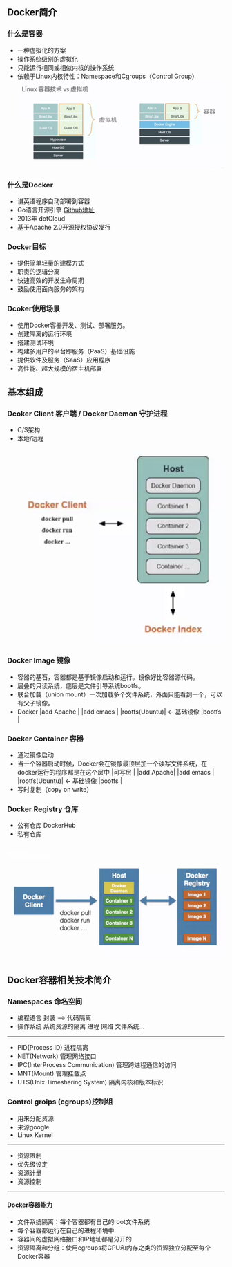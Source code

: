 ## Docker简介
### 什么是容器
  * 一种虚拟化的方案
  * 操作系统级别的虚拟化
  * 只能运行相同或相似内核的操作系统
  * 依赖于Linux内核特性：Namespace和Cgroups（Control Group）
  ![Linux容器技术 vs 虚拟机](01.png)

### 什么是Docker
  * 讲英语程序自动部署到容器
  * Go语言开源引擎 [Github地址](https://github.com/docker)
  * 2013年 dotCloud
  * 基于Apache 2.0开源授权协议发行

### Docker目标
  * 提供简单轻量的建模方式
  * 职责的逻辑分离
  * 快速高效的开发生命周期
  * 鼓励使用面向服务的架构

### Dcoker使用场景
  * 使用Docker容器开发、测试、部署服务。
  * 创建隔离的运行环境
  * 搭建测试环境
  * 构建多用户的平台即服务（PaaS）基础设施
  * 提供软件及服务（SaaS）应用程序
  * 高性能、超大规模的宿主机部署


## 基本组成
### Dcoker Client 客户端 / Docker Daemon 守护进程
  * C/S架构
  * 本地/远程
  ![client和daemon](02.png)

### Docker Image 镜像
  * 容器的基石，容器都是基于镜像启动和运行。镜像好比容器源代码。
  * 层叠的只读系统，底层是文件引导系统bootfs。
  * 联合加载（union mount）一次加载多个文件系统，外面只能看到一个，可以有父子镜像。
  * Docker
  |add Apache    |
  |add emacs     |
  |rootfs(Ubuntu)|  <- 基础镜像
  |bootfs        |

### Docker Container 容器
  * 通过镜像启动
  * 当一个容器启动时候，Docker会在镜像最顶层加一个读写文件系统，在docker运行的程序都是在这个层中
  |可写层     |
  |add Apache|
  |add emacs |
  |rootfs(Ubuntu)|  <- 基础镜像
  |bootfs    |
  * 写时复制（copy on write）

### Docker Registry 仓库
  * 公有仓库 DockerHub
  * 私有仓库 

![client和daemon](03.png)

## Docker容器相关技术简介
### Namespaces 命名空间
  * 编程语言 封装 --> 代码隔离
  * 操作系统 系统资源的隔离 进程 网络 文件系统...
-------------------------------
  * PID(Process ID) 进程隔离
  * NET(Network) 管理网络接口
  * IPC(InterProcess Communication) 管理跨进程通信的访问
  * MNT(Mount) 管理挂载点
  * UTS(Unix Timesharing System) 隔离内核和版本标识

### Control groips (cgroups)控制组
  * 用来分配资源
  * 来源google
  * Linux Kernel
-------------------------------
  * 资源限制
  * 优先级设定
  * 资源计量
  * 资源控制
-------------------------------
#### Docker容器能力
* 文件系统隔离：每个容器都有自己的root文件系统
* 每个容器都运行在自己的进程环境中
* 容器间的虚拟网络接口和IP地址都是分开的
* 资源隔离和分组：使用cgroups将CPU和内存之类的资源独立分配至每个Docker容器
